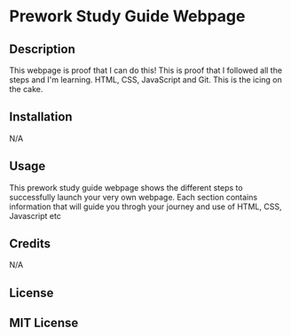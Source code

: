 # Prework Study Guide Webpage

## Description

This webpage is proof that I can do this! This is proof that I followed all the steps and I'm learning. HTML, CSS, JavaScript and Git.
This is the icing on the cake.



## Installation

N/A

## Usage

This prework study guide webpage shows the different steps to successfully launch your very own webpage. Each section contains information that will guide you throgh your journey and use of HTML, CSS, Javascript etc

## Credits

N/A

## License

MIT License
---
